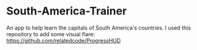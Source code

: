 # South-America-Trainer
An app to help learn the capitals of South America's countries. 
I used this repository to add some visual flare: https://github.com/relatedcode/ProgressHUD
